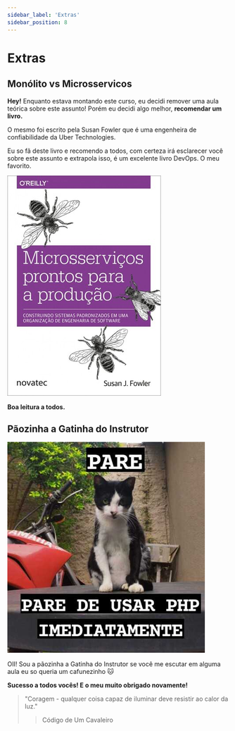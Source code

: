 ```yaml
---
sidebar_label: 'Extras'
sidebar_position: 8
---
```


# Extras

## Monólito vs Microsservicos

**Hey!** Enquanto estava montando este curso, eu decidi remover uma aula teórica sobre este assunto! Porém eu decidi algo melhor, **recomendar um livro.**

O mesmo foi escrito pela Susan Fowler que é uma engenheira de confiabilidade da Uber Technologies.

Eu so fã deste livro e recomendo a todos, com certeza irá esclarecer você sobre este assunto e extrapola isso, é um excelente livro DevOps. O meu favorito.

![MicroservicesBook](../../static/img/docsImages/MicroservicesBook.jpg)

**Boa leitura a todos.**

## Pãozinha a Gatinha do Instrutor

![Paozinha](../../static/img/docsImages/GatinhaInstrutor.jpeg)

OII! Sou a pãozinha a Gatinha do Instrutor se você me escutar em alguma aula eu so queria um cafunezinho 🐱

**Sucesso a todos vocês! E o meu muito obrigado novamente!**

> "Coragem - qualquer coisa capaz de iluminar deve resistir ao calor da luz."
>> Código de Um Cavaleiro

